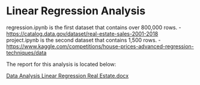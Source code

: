 # Linear Regression Analysis

regression.ipynb is the first dataset that contains over 800,000 rows. - https://catalog.data.gov/dataset/real-estate-sales-2001-2018 <br> 
project.ipynb  is the second dataset that contains 1,500 rows. - https://www.kaggle.com/competitions/house-prices-advanced-regression-techniques/data <br>

The report for this analysis is located below:

[Data Analysis Linear Regression Real Estate.docx](https://github.com/user-attachments/files/17582033/Data.Analysis.Linear.Regression.Real.Estate.docx)
